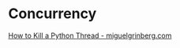# Concurrency
[How to Kill a Python Thread - miguelgrinberg.com](https://blog.miguelgrinberg.com/post/how-to-kill-a-python-thread)